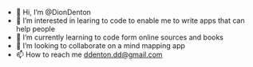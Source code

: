 - 👋 Hi, I’m @DionDenton
- 👀 I’m interested in learing to code to enable me to write apps that can help people
- 🌱 I’m currently learning to code form online sources and books
- 💞️ I’m looking to collaborate on a mind mapping app
- 📫 How to reach me ddenton.dd@gmail.com

<!---
DionDenton/DionDenton is a ✨ special ✨ repository because its `README.md` (this file) appears on your GitHub profile.
You can click the Preview link to take a look at your changes.
--->

